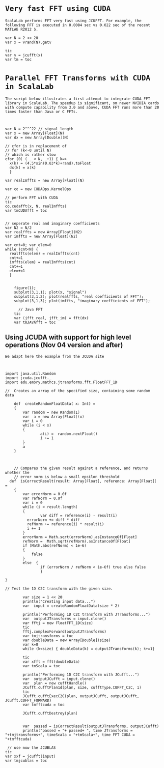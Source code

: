 # `Very fast FFT using CUDA ` #

`ScalaLab performs FFT very fast using JCUFFT. For example, the following FFT is executed in 0.0084 sec vs 0.022 sec of the recent MATLAB R2012 b.`

```
var N = 2 << 20
var x = vrand(N).getv

tic
var y = jcufft(x)
var tm = toc
```

# `Parallel FFT Transforms with CUDA in ScalaLab` #

`The script below illustrates a first attempt to integrate CUDA FFT library in ScalaLab. The speedup is significant, on newer NVIDIA cards with compute capability from 3.0 and above, CUDA FFT runs more than 20 times faster than Java or C FFTs. `

```


var N = 2^^^22 // signal length
var x = new Array[Float](N)
var dx = new Array[Double](N)

// cfor is in replacement of
// for (k<-0 until N)
// which is rather slow
cfor (0) ( _ < N, _+1) { k=>
  x(k) = (4.5*sin(0.03*k)+rand).toFloat 
  dx(k) = x(k)
  }
  
var realImffts = new Array[Float](N)

var co = new CUDAOps.KernelOps

// perform FFT with CUDA
tic
co.cudafft(x, N, realImffts)
var tmCUDAfft = toc


// seperate real and imaginary coefficients
var N2 = N/2
var realffts = new Array[Float](N2)
var imffts = new Array[Float](N2)

var cnt=0; var elem=0 
while (cnt<N) {
  realffts(elem) = realImffts(cnt)
  cnt+=1
  imffts(elem) = realImffts(cnt)
  cnt+=1
  elem+=1
  }
    
    
    figure(1);
    subplot(3,1,1); plot(x, "signal")
    subplot(3,1,2); plot(realffts, "real coefficients of FFT");
    subplot(3,1,3); plot(imffts, "imaginary coefficients of FFT");
    
      // Java FFT
    tic
    var (jfft_real, jfft_im) = fft(dx)
    var tmJAVAfft = toc

```

## Using JCUDA with support for high level operations (Nov 04 version and after) ##

`We adapt here the example from the JCUDA site`

```


import java.util.Random
import jcuda.jcufft._
import edu.emory.mathcs.jtransforms.fft.FloatFFT_1D

//  Creates an array of the specified size, containing some random data
     
    def  createRandomFloatData( x: Int) = 
    {
        var random = new Random(1)
        var  a = new Array[Float](x)
        var i = 0
        while (i < x)
        {
                a(i) =  random.nextFloat()
                i += 1
        }
        a
    }



    // Compares the given result against a reference, and returns whether the
    // error norm is below a small epsilon threshold
  def  isCorrectResult(result: Array[Float], reference: Array[Float]) =
    {
        var errorNorm = 0.0f
        var refNorm = 0.0f
        var i = 0
        while (i < result.length)
        {
                var diff = reference(i) - result(i)
          errorNorm += diff * diff
          refNorm += reference(i) * result(i)
          i += 1 
        }
        errorNorm = Math.sqrt(errorNorm).asInstanceOf[Float]
        refNorm =  Math.sqrt(refNorm).asInstanceOf[Float]
        if (Math.abs(refNorm) < 1e-6)
        {
            false
        }
        else  {        
                if (errorNorm / refNorm < 1e-6f) true else false 
                }
    
}

// Test the 1D C2C transform with the given size.

        var size = 1 << 20
        println("Creating input data...")
        var  input = createRandomFloatData(size * 2)

        println("Performing 1D C2C transform with JTransforms...")
        var  outputJTransforms = input.clone()
        var fftj = new FloatFFT_1D(size)
        tic
        fftj.complexForward(outputJTransforms)
        var tmjtransforms = toc
        var doubleData = new Array[Double](size)
        var k=0
        while (k<size) { doubleData(k) = outputJTransforms(k); k+=1}
        
        tic 
        var xfft = fft(doubleData)
        var tmScala = toc
        
        println("Performing 1D C2C transform with JCufft...")
        var  outputJCufft = input.clone()
        var  plan = new cufftHandle()
        JCufft.cufftPlan1d(plan, size, cufftType.CUFFT_C2C, 1)
        tic
        JCufft.cufftExecC2C(plan, outputJCufft, outputJCufft, JCufft.CUFFT_FORWARD)
        var tmfftcuda = toc
        
        JCufft.cufftDestroy(plan)


        var  passed = isCorrectResult(outputJTransforms, outputJCufft)
        println("passed = "+ passed+ ", time JTransforms = "+tmjtransforms+", timeScala = "+tmScala+", time FFT CUDA = "+tmfftcuda)

 // use now the JCUBLAS
tic
var xxf = jcufft(input)
var tmjcublas = toc
    

```
